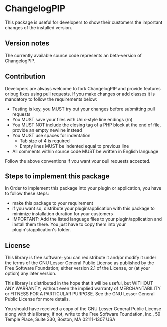 ChangelogPIP
===============================

This package is useful for developers to show their customers the important changes of the installed
version.

Version notes
-------------

The currently available source code represents an beta-version of ChangelogPIP.

Contribution
------------

Developers are always welcome to fork ChangelogPIP and provide features or bug fixes using pull requests. If you make changes or add classes it is mandatory to follow the requirements below:

* Testing is key, you MUST try out your changes before submitting pull requests
* You MUST save your files with Unix-style line endings (\n)
* You MUST NOT include the closing tag of a PHP block at the end of file, provide an empty newline instead
* You MUST use spaces for indentation
    * Tab size of 4 is required
    * Empty lines MUST be indented equal to previous line
* All comments within source code MUST be written in English language

Follow the above conventions if you want your pull requests accepted.

Steps to implement this package
-------------------------------

In Order to implement this package into your plugin or application, you have to follow these steps:

* make this package to your requirement
* if you want so, distribute your plugin/application with this package to minimize installation duration for your customers
* IMPORTANT: Add the listed language files to your plugin/application and install them there. You just have to copy them into your plugin's/application's folder.

License
-------

This library is free software; you can redistribute it and/or
modify it under the terms of the GNU Lesser General Public License
as published by the Free Software Foundation; either version 2.1
of the License, or (at your option) any later version.

This library is distributed in the hope that it will be useful,
but WITHOUT ANY WARRANTY; without even the implied warranty of
MERCHANTABILITY or FITNESS FOR A PARTICULAR PURPOSE. See the GNU
Lesser General Public License for more details.

You should have received a copy of the GNU Lesser General Public
License along with this library; if not, write to the Free Software
Foundation, Inc., 59 Temple Place, Suite 330, Boston, MA 02111-1307 USA